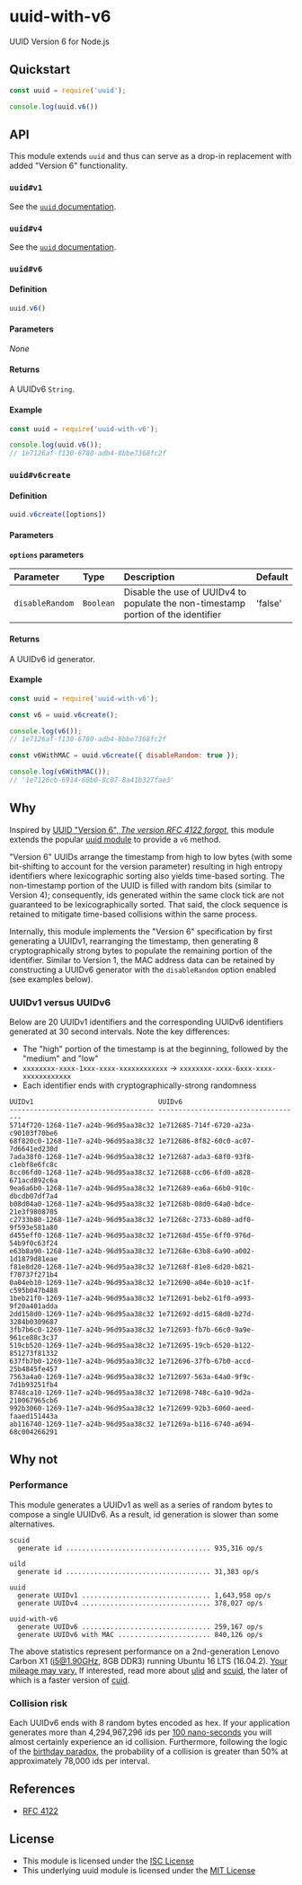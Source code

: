 uuid-with-v6
============

UUID Version 6 for Node.js


## Quickstart

```js
const uuid = require('uuid');

console.log(uuid.v6())
```


## API

This module extends `uuid` and thus can serve as a drop-in replacement with added "Version 6" functionality.

### `uuid#v1`

See the [`uuid` documentation](https://github.com/kelektiv/node-uuid#uuidv1options--buffer--offset).

### `uuid#v4`

See the [`uuid` documentation](https://github.com/kelektiv/node-uuid#uuidv4options--buffer--offset).

### `uuid#v6`

#### Definition

```js
uuid.v6()
```

#### Parameters

*None*

#### Returns

A UUIDv6 `String`.

#### Example

```js
const uuid = require('uuid-with-v6');

console.log(uuid.v6());
// 1e7126af-f130-6780-adb4-8bbe7368fc2f
```

### `uuid#v6create`

#### Definition

```js
uuid.v6create([options])
```

#### Parameters

**`options` parameters**

| Parameter | Type | Description | Default |
| :-------- | :--- | :---------- | :------ |
| `disableRandom` | `Boolean` | Disable the use of UUIDv4 to populate the non-timestamp portion of the identifier | 'false' |

#### Returns

A UUIDv6 id generator.

#### Example

```js
const uuid = require('uuid-with-v6');

const v6 = uuid.v6create();

console.log(v6());
// 1e7126af-f130-6780-adb4-8bbe7368fc2f

const v6WithMAC = uuid.v6create({ disableRandom: true });

console.log(v6WithMAC());
// '1e7126cb-6914-60b0-8c07-8a41b327fae3'
```


## Why

Inspired by [UUID "Version 6", *The version RFC 4122 forgot*](https://bradleypeabody.github.io/uuidv6/), this module extends the popular [uuid module](https://www.npmjs.com/package/uuid) to provide a `v6` method.

"Version 6" UUIDs arrange the timestamp from high to low bytes (with some bit-shifting to account for the version parameter) resulting in high entropy identifiers where lexicographic sorting also yields time-based sorting. The non-timestamp portion of the UUID is filled with random bits (similar to Version 4); consequently, ids generated within the same clock tick are not guaranteed to be lexicographically sorted. That said, the clock sequence is retained to mitigate time-based collisions within the same process.

Internally, this module implements the "Version 6" specification by first generating a UUIDv1, rearranging the timestamp, then generating 8 cryptographically strong bytes to populate the remaining portion of the identifier. Similar to Version 1, the MAC address data can be retained by constructing a UUIDv6 generator with the `disableRandom` option enabled (see examples below).

### UUIDv1 versus UUIDv6

Below are 20 UUIDv1 identifiers and the corresponding UUIDv6 identifiers generated at 30 second intervals. Note the key differences:

- The "high" portion of the timestamp is at the beginning, followed by the "medium" and "low"
- `xxxxxxxx-xxxx-1xxx-xxxx-xxxxxxxxxxxx` &rarr; `xxxxxxxx-xxxx-6xxx-xxxx-xxxxxxxxxxxx`
- Each identifier ends with cryptographically-strong randomness

```
UUIDv1                               UUIDv6
------------------------------------ ------------------------------------
5714f720-1268-11e7-a24b-96d95aa38c32 1e712685-714f-6720-a23a-c90103f70be6
68f820c0-1268-11e7-a24b-96d95aa38c32 1e712686-8f82-60c0-ac07-7d6641ed230d
7ada38f0-1268-11e7-a24b-96d95aa38c32 1e712687-ada3-68f0-93f8-c1ebf8e6fc8c
8cc06fd0-1268-11e7-a24b-96d95aa38c32 1e712688-cc06-6fd0-a828-671acd892c6a
9ea6a6b0-1268-11e7-a24b-96d95aa38c32 1e712689-ea6a-66b0-910c-dbcdb07df7a4
b08d04a0-1268-11e7-a24b-96d95aa38c32 1e71268b-08d0-64a0-bdce-21e3f9808705
c2733b80-1268-11e7-a24b-96d95aa38c32 1e71268c-2733-6b80-adf0-9f593e581a80
d455eff0-1268-11e7-a24b-96d95aa38c32 1e71268d-455e-6ff0-976d-54b9f0c63f24
e63b8a90-1268-11e7-a24b-96d95aa38c32 1e71268e-63b8-6a90-a002-1d1879d81eae
f81e8d20-1268-11e7-a24b-96d95aa38c32 1e71268f-81e8-6d20-b821-f70737f271b4
0a04eb10-1269-11e7-a24b-96d95aa38c32 1e712690-a04e-6b10-ac1f-c595b047b488
1beb21f0-1269-11e7-a24b-96d95aa38c32 1e712691-beb2-61f0-a993-9f20a401adda
2dd158d0-1269-11e7-a24b-96d95aa38c32 1e712692-dd15-68d0-b27d-3284b0309687
3fb7b6c0-1269-11e7-a24b-96d95aa38c32 1e712693-fb7b-66c0-9a9e-961ce88c3c37
519cb520-1269-11e7-a24b-96d95aa38c32 1e712695-19cb-6520-b122-851273f81332
637fb7b0-1269-11e7-a24b-96d95aa38c32 1e712696-37fb-67b0-accd-25b4845fe457
7563a4a0-1269-11e7-a24b-96d95aa38c32 1e712697-563a-64a0-9f9c-7d1b93251fb4
8748ca10-1269-11e7-a24b-96d95aa38c32 1e712698-748c-6a10-9d2a-210067965cb6
992b3060-1269-11e7-a24b-96d95aa38c32 1e712699-92b3-6060-aeed-faaed151443a
ab116740-1269-11e7-a24b-96d95aa38c32 1e71269a-b116-6740-a694-68c004266291
```


## Why not

### Performance

This module generates a UUIDv1 as well as a series of random bytes to compose a single UUIDv6. As a result, id generation is slower than some alternatives.

```
scuid
  generate id .................................... 935,316 op/s

uild
  generate id .................................... 31,383 op/s

uuid
  generate UUIDv1 ................................ 1,643,958 op/s
  generate UUIDv4 ................................ 378,027 op/s

uuid-with-v6
  generate UUIDv6 ................................ 259,167 op/s
  generate UUIDv6 with MAC ....................... 840,126 op/s
```

The above statistics represent performance on a 2nd-generation Lenovo Carbon X1 (i5@1.90GHz, 8GB DDR3) running Ubuntu 16 LTS (16.04.2). [Your mileage may vary.](https://foldoc.org/ymmv) If interested, read more about [ulid](https://www.npmjs.com/package/ulid) and [scuid](https://www.npmjs.com/package/scuid), the later of which is a faster version of [cuid](https://www.npmjs.com/package/cuid).

### Collision risk

Each UUIDv6 ends with 8 random bytes encoded as hex. If your application generates more than 4,294,967,296 ids per [100 nano-seconds](https://tools.ietf.org/html/rfc4122#section-4.1.4) you will almost certainly experience an id collision. Furthermore, following the logic of the [birthday paradox](https://en.wikipedia.org/wiki/Birthday_problem), the probability of a collision is greater than 50% at approximately 78,000 ids per interval.


## References

- [RFC 4122](https://tools.ietf.org/html/rfc4122)


## License

- This module is licensed under the [ISC License](./LICENSE)
- This underlying uuid module is licensed under the [MIT License](https://github.com/kelektiv/node-uuid/blob/master/LICENSE.md)
